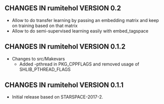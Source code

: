 ## CHANGES IN rumitehol VERSION 0.2

- Allow to do transfer learning by passing an embedding matrix and keep on training based on that matrix 
- Allow to do semi-supervised learning easily with embed_tagspace

## CHANGES IN rumitehol VERSION 0.1.2

- Changes to src/Makevars
    - Added -pthread in PKG_CPPFLAGS and removed usage of SHLIB_PTHREAD_FLAGS

## CHANGES IN rumitehol VERSION 0.1.1

- Initial release based on STARSPACE-2017-2.
